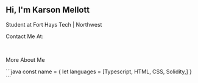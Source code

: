 ## Hi, I'm Karson Mellott

<p>Student at Fort Hays Tech | Northwest</p>
<p>Contact Me At:</p>

<br />

<p>More About Me</p>
```java
  const name = {
    let languages = [Typescript, HTML, CSS, Solidity,]
  }
```

<!--
Here are some ideas to get you started:

- 🔭 I’m currently working on ...
- 🌱 I’m currently learning ...
- 👯 I’m looking to collaborate on ...
- 🤔 I’m looking for help with ...
- 💬 Ask me about ...
- 📫 How to reach me: ...
- 😄 Pronouns: ...
- ⚡ Fun fact: ...
-->
